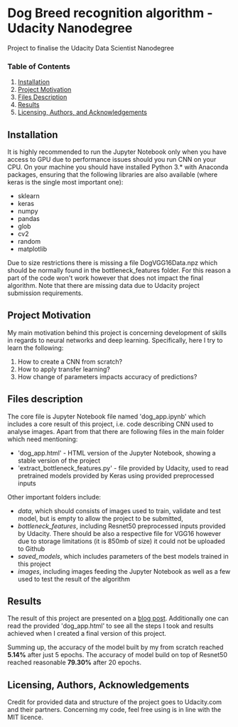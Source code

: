 # Dog Breed recognition algorithm - Udacity Nanodegree
 Project to finalise the Udacity Data Scientist Nanodegree 
 
 ### Table of Contents
 
1. [Installation](#installation)
2. [Project Motivation](#motivation)
3. [Files Description](#files)
4. [Results](#results)
5. [Licensing, Authors, and Acknowledgements](#licensing)


## Installation <a name="installation"></a>


It is highly recommended to run the Jupyter Notebook only when you have access to GPU due to performance issues should you run CNN on your CPU. On your machine you should have installed Python 3.\* with Anaconda packages, ensuring that the following libraries are also available (where keras is the single most important one):
- sklearn
- keras
- numpy
- pandas
- glob
- cv2
- random
- matplotlib

Due to size restrictions there is missing a file DogVGG16Data.npz which should be normally found in the bottleneck_features folder. For this reason a part of the code won't work however that does not impact the final algorithm.
Note that there are missing data due to Udacity project submission requirements.

## Project Motivation<a name="motivation"></a>

My main motivation behind this project is concerning development of skills in regards to neural networks and deep learning. Specifically, here I try to learn the following:

1. How to create a CNN from scratch?
2. How to apply transfer learning?
3. How change of parameters impacts accuracy of predictions?

## Files description<a name="files"></a>
The core file is Jupyter Notebook file named 'dog_app.ipynb' which includes a core result of this project, i.e. code describing CNN used to analyse images.
Apart from that there are following files in the main folder which need mentioning:
- 'dog_app.html' - HTML version of the Jupyter Notebook, showing a stable version of the project
- 'extract_bottleneck_features.py' - file provided by Udacity, used to read pretrained models provided by Keras using provided preprocessed inputs

Other important folders include:
- _data_, which should consists of images used to train, validate and test model, but is empty to allow the project to be submitted,
- _bottleneck_features_, including Resnet50 preprocessed inputs provided by Udacity. There should be also a respective file for VGG16 however due to storage limitations (it is 850mb of size) it could not be uploaded to Github
- _saved_models_, which includes parameters of the best models trained in this project
- _images_, including images feeding the Jupyter Notebook as well as a few used to test the result of the algorithm

## Results <a name="results"></a>
The result of this project are presented on a [blog post](https://medium.com/@banach.michal/ouch-whats-that-or-how-to-apply-cnn-to-identify-dog-breed-af94c52d7d12). Additionally one can read the provided 'dog_app.html' to see all the steps I took and results achieved when I created a final version of this project.

Summing up, the accuracy of the model built by my from scratch reached **5.14%** after just 5 epochs. The accuracy of model build on top of Resnet50 reached reasonable **79.30%** after 20 epochs.

## Licensing, Authors, Acknowledgements<a name="licensing"></a>
Credit for provided data and structure of the project goes to Udacity.com and their partners. Concerning my code, feel free using is in line with the MIT licence.
